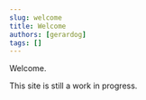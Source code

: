 ```yaml
---
slug: welcome
title: Welcome
authors: [gerardog]
tags: []
---
```


Welcome.

This site is still a work in progress.